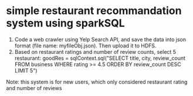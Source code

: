 # simple restaurant recommandation system using sparkSQL

1. Code a web crawler using Yelp Search API, and save the data into json format (file name: myfileObj.json). Then upload it to HDFS.
2. Based on restaurant ratings and number of review counts, select 5 restaurant:
goodRes = sqlContext.sql("SELECT title, city, review_count FROM business WHERE rating >= 4.5 ORDER BY review_count DESC LIMIT 5")


Note: this system is for new users, which only considered restaurant rating and number of reviews
